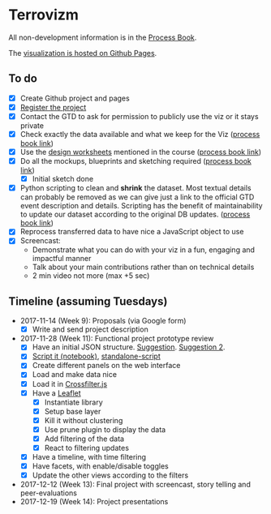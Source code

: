 # Terrovizm

All non-development information is in the [Process Book](ProcessBook/book.md).

The [visualization is hosted on Github Pages](https://gsurrel.github.io/Terrovizm/).

## To do

- [x] Create Github project and pages
- [x] [Register the project](https://docs.google.com/forms/d/e/1FAIpQLSc_boP3m3UtulHvia8WgLoFYemn9yEZmuq4-glNSgGfc3O2pw/viewform)
- [x] Contact the GTD to ask for permission to publicly use the viz or it stays private
- [x] Check exactly the data available and what we keep for the Viz ([process book link](ProcessBook/book.md#dataset))
- [x] Use the [design worksheets](https://design-worksheets.github.io/) mentioned in the course ([process book link](ProcessBook/book.md#designs))
- [x] Do all the mockups, blueprints and sketching required ([process book link](ProcessBook/book.md#designs))
    - [x] Initial sketch done
- [x] Python scripting to clean and **shrink** the dataset. Most textual details can probably be removed as we can give just a link to the official GTD event description and details. Scripting has the benefit of maintainability to update our dataset according to the original DB updates. ([process book link](ProcessBook/book.md#technical-setup))
- [x] Reprocess transferred data to have nice a JavaScript object to use
- [x] Screencast:
    - Demonstrate what you can do with your viz in a fun, engaging and impactful manner
    - Talk about your main contributions rather than on technical details
    - 2 min video not more (max +5 sec)

## Timeline (assuming Tuesdays)

- 2017-11-14 (Week 9): Proposals (via Google form)
    - [x] Write and send project description
- 2017-11-28 (Week 11): Functional project prototype review
    - [x] Have an initial JSON structure. [Suggestion](scripts/suggestion.json). [Suggestion 2](scripts/suggestion2.json).
    - [x] [Script it (notebook)](scripts/DataCleaning.ipynb), [standalone-script](scripts/DataCleaning.py)
    - [x] Create different panels on the web interface
    - [x] Load and make data nice
    - [x] Load it in [Crossfilter.js](https://github.com/crossfilter/crossfilter)
    - [x] Have a [Leaflet](https://github.com/Leaflet/Leaflet)
        - [x] Instantiate library
        - [x] Setup base layer
        - [x] Kill it without clustering
        - [x] Use prune plugin to display the data
        - [x] Add filtering of the data
        - [x] React to filtering updates
    - [x] Have a timeline, with time filtering
    - [x] Have facets, with enable/disable toggles
    - [x] Update the other views according to the filters
- 2017-12-12 (Week 13): Final project with screencast, story telling and peer-evaluations
- 2017-12-19 (Week 14): Project presentations
